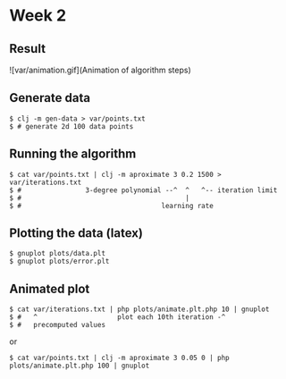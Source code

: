 # Week 2

## Result

![var/animation.gif](Animation of algorithm steps)

## Generate data

```
$ clj -m gen-data > var/points.txt
$ # generate 2d 100 data points
```

## Running the algorithm

```
$ cat var/points.txt | clj -m aproximate 3 0.2 1500 > var/iterations.txt
$ #                3-degree polynomial --^  ^   ^-- iteration limit
$ #                                         |
$ #                                   learning rate
```

## Plotting the data (latex)

```
$ gnuplot plots/data.plt
$ gnuplot plots/error.plt
```

## Animated plot

```
$ cat var/iterations.txt | php plots/animate.plt.php 10 | gnuplot
$ #   ^                    plot each 10th iteration -^
$ #   precomputed values
```

or

```
$ cat var/points.txt | clj -m aproximate 3 0.05 0 | php plots/animate.plt.php 100 | gnuplot
```
